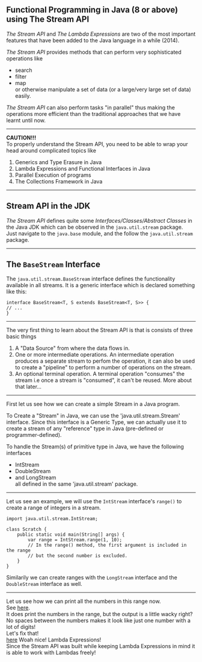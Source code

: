 Functional Programming in Java (8 or above) using The Stream API
---
_The Stream API_ and _The Lambda Expressions_ are two of the most important features
that have been added to the Java language in a while (2014).  

_The Stream API_ provides methods that can perform 
very sophisticated operations like
- search
- filter
- map  
or otherwise manipulate a set of data (or a large/very large set of data) easily.

_The Stream API_ can also perform tasks "in parallel" thus making the operations
more efficient than the traditional approaches that we have learnt until now.

---
**CAUTION!!!**  
To properly understand the Stream API, you need to be able to 
wrap your head around complicated topics like
1. Generics and Type Erasure in Java
2. Lambda Expressions and Functional Interfaces in Java
3. Parallel Execution of programs
4. The Collections Framework in Java
---

## Stream API in the JDK
_The Stream API_ defines quite some _Interfaces/Classes/Abstract Classes_ in the Java JDK 
which can be observed in the `java.util.stream` package.  
Just navigate to the `java.base` module, and the follow the `java.util.stream` package.

---

## The `BaseStream` Interface  
The `java.util.stream.BaseStream` interface defines the functionality available in all streams.
It is a generic interface which is declared something like this:
```
interface BaseStream<T, S extends BaseStream<T, S>> {
// ...
}
```

---

The very first thing to learn about the Stream API is
that is consists of three basic things
1. A "Data Source" from where the data flows in.
2. One or more intermediate operations. An intermediate operation produces a separate stream to perfom 
the operation, it can also be used to create a "pipeline" to perform
a number of operations on the stream.
3. An optional terminal operation. A terminal operation
"consumes" the stream i.e once a stream is "consumed", it can't be reused.
More about that later...

---

First let us see how we can create a simple Stream in a Java program.

To Create a "Stream" in Java, we can use the 'java.util.stream.Stream' interface.
Since this interface is a Generic Type, we can actually use it to create a stream
of any "reference" type in Java (pre-defined or programmer-defined).

To handle the Stream(s) of primitive type in Java, we have the following interfaces
* IntStream
* DoubleStream
* and LongStream  
all defined in the same 'java.util.stream' package.
---

Let us see an example, we will use the `IntStream` interface's `range()` to create
a range of integers in a stream.

```
import java.util.stream.IntStream;

class Scratch {
    public static void main(String[] args) {
        var range = IntStream.range(1, 10);
        // In the range() method, the first argument is included in the range 
        // but the second number is excluded. 
    }
}
```
Similarily we can create ranges with the `LongStream` interface and the `DoubleStream` interface as well.

---

Let us see how we can print all the numbers in this range now.  
See [here](/src/examples/Example2.java).  
It does print the numbers in the range, but the output is a little wacky right?  
No spaces between the numbers makes it look like just one number with a lot of digits!  
Let's fix that!  
[here](/src/examples/Example3.java)
Woah nice! Lambda Expressions!  
Since the Stream API was built while keeping Lambda Expressions in mind
it is able to work with Lambdas freely! 

